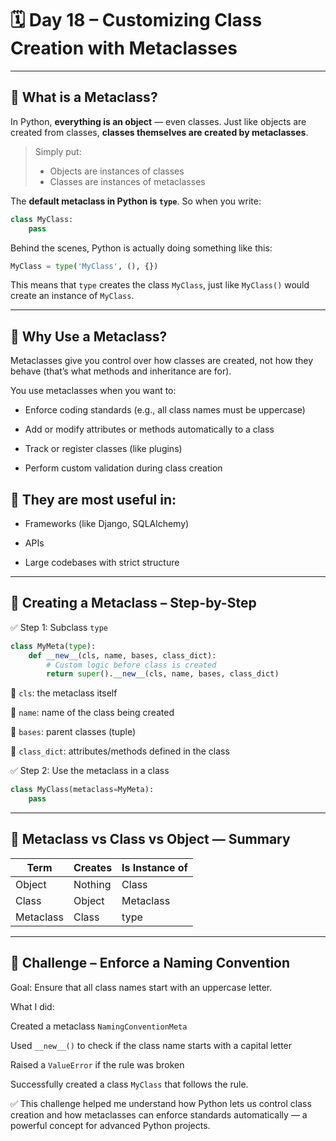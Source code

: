 # 🗓️ Day 18 – Customizing Class Creation with Metaclasses

---

## 🔹 What is a Metaclass?

In Python, **everything is an object** — even classes. Just like objects are created from classes, **classes themselves are created by metaclasses**.

> Simply put:  
> - Objects are instances of classes  
> - Classes are instances of metaclasses  

The **default metaclass in Python is `type`**. So when you write:

```python
class MyClass:
    pass
```
Behind the scenes, Python is actually doing something like this:
```python
MyClass = type('MyClass', (), {})
```

This means that `type` creates the class `MyClass`, just like `MyClass()` would create an instance of `MyClass`.

---

## 🔹 Why Use a Metaclass?
Metaclasses give you control over how classes are created, not how they behave (that’s what methods and inheritance are for).

You use metaclasses when you want to:

- Enforce coding standards (e.g., all class names must be uppercase)

- Add or modify attributes or methods automatically to a class

- Track or register classes (like plugins)

- Perform custom validation during class creation

## 🔹 They are most useful in:

- Frameworks (like Django, SQLAlchemy)

- APIs

- Large codebases with strict structure

---
## 🔹 Creating a Metaclass – Step-by-Step
✅ Step 1: Subclass `type`

```python
class MyMeta(type):
    def __new__(cls, name, bases, class_dict):
        # Custom logic before class is created
        return super().__new__(cls, name, bases, class_dict)
```
🔹 `cls`: the metaclass itself

🔹 `name`: name of the class being created

🔹 `bases`: parent classes (tuple)

🔹 `class_dict`: attributes/methods defined in the class

✅ Step 2: Use the metaclass in a class

```python
class MyClass(metaclass=MyMeta):
    pass
```
---
## 🔹 Metaclass vs Class vs Object — Summary
| Term      | Creates | Is Instance of |
| --------- | ------- | -------------- |
| Object    | Nothing | Class          |
| Class     | Object  | Metaclass      |
| Metaclass | Class   | type           |

---

## 🎯 Challenge – Enforce a Naming Convention

Goal: Ensure that all class names start with an uppercase letter.

What I did:

Created a metaclass `NamingConventionMeta`

Used `__new__()` to check if the class name starts with a capital letter

Raised a `ValueError` if the rule was broken

Successfully created a class `MyClass` that follows the rule.

✅ This challenge helped me understand how Python lets us control class creation and how metaclasses can enforce standards automatically — a powerful concept for advanced Python projects.
